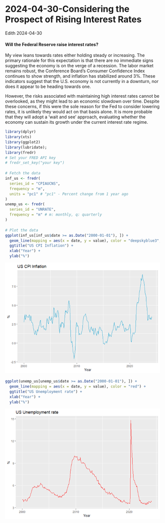 2024-04-30-Considering the Prospect of Rising Interest Rates
================
Edith
2024-04-30

#### Will the Federal Reserve raise interest rates?

My view leans towards rates either holding steady or increasing. The
primary rationale for this expectation is that there are no immediate
signs suggesting the economy is on the verge of a recession. The labor
market remains robust, the Conference Board’s Consumer Confidence Index
continues to show strength, and inflation has stabilized around 3%.
These indicators suggest that the U.S. economy is not currently in a
downturn, nor does it appear to be heading towards one.

However, the risks associated with maintaining high interest rates
cannot be overlooked, as they might lead to an economic slowdown over
time. Despite these concerns, if this were the sole reason for the Fed
to consider lowering rates, it is unlikely they would act on that basis
alone. It is more probable that they will adopt a ‘wait and see’
approach, evaluating whether the economy can sustain its growth under
the current interest rate regime.

``` r
library(dplyr)
library(xts)
library(ggplot2)
library(lubridate);
library(fredr)
# Set your FRED API key
# fredr_set_key("your key")

# Fetch the data
inf_us <- fredr(
  series_id = "CPIAUCNS",
  frequency = "m",
  units = "pc1" # "pc1" - Percent change from 1 year ago
)
unemp_us <- fredr(
  series_id = "UNRATE",
  frequency = "m" # m: monthly, q: quarterly
)

# Plot the data
ggplot(inf_us[inf_us$date >= as.Date("2000-01-01"), ]) +
  geom_line(mapping = aes(x = date, y = value), color = "deepskyblue3", linewidth = 0.6) +
  ggtitle("US CPI Inflation") +
  xlab("Year") +
  ylab("%")
```

![](2024-04-30-Considering-the-Prospect-of-Rising-Interest-Rates_files/figure-gfm/pressure-1.png)<!-- -->

``` r
ggplot(unemp_us[unemp_us$date >= as.Date("2000-01-01"), ]) +
  geom_line(mapping = aes(x = date, y = value), color = "red") +
  ggtitle("US Unemployment rate") +
  xlab("Year") +
  ylab("%")
```

![](2024-04-30-Considering-the-Prospect-of-Rising-Interest-Rates_files/figure-gfm/pressure-2.png)<!-- -->
